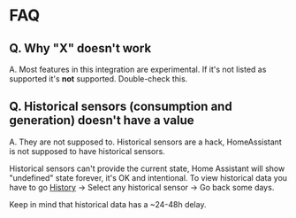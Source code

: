 # FAQ

## Q. Why "X" doesn't work

A. Most features in this integration are experimental. If it's not listed as supported it's **not** supported. Double-check this.

## Q. Historical sensors (consumption and generation) doesn't have a value

A. They are not supposed to. Historical sensors are a hack, HomeAssistant is not supposed to have historical sensors.

Historical sensors can't provide the current state, Home Assistant will show "undefined" state forever, it's OK and intentional. To view historical data you have to go [History](https://my.home-assistant.io/redirect/history/) → Select any historical sensor →  Go back some days.

Keep in mind that historical data has a ~24-48h delay.
